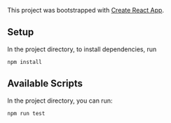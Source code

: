 This project was bootstrapped with [Create React App](https://github.com/facebook/create-react-app).

## Setup

In the project directory, to install dependencies, run

`npm install`

## Available Scripts

In the project directory, you can run:

`npm run test`